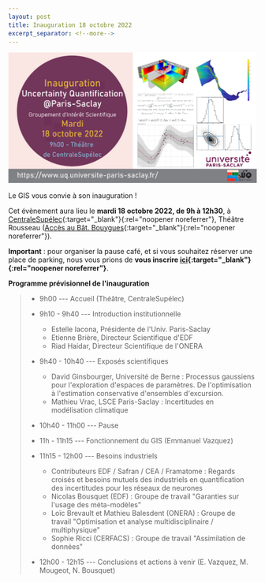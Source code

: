 ```yaml
---
layout: post
title: Inauguration 18 octobre 2022
excerpt_separator: <!--more-->
---
```


![Inauguration](/images/affiche_inauguration.jpg "flyer")
                                                      
Le GIS vous convie à son inauguration !

Cet évènement aura lieu le **mardi 18 octobre 2022, de 9h à 12h30**,
à [CentraleSupélec](https://www.centralesupelec.fr/){:target="_blank"}{:rel="noopener noreferrer"}, Théâtre Rousseau
([Accès au Bât. Bouygues](https://goo.gl/maps/TAk99FoiYBK1rQ5n6){:target="_blank"}{:rel="noopener noreferrer"}).

**Important** : pour organiser la pause café, et si vous souhaitez réserver une
place de parking, nous vous prions de **vous inscrire [ici](https://forms.gle/dACPmVUMksbsGaFGA){:target="_blank"}{:rel="noopener noreferrer"}**.

**Programme prévisionnel de l'inauguration**
<!--more-->
>
>  * 9h00 --- Accueil (Théâtre, CentraleSupélec)                                      
>                                                                                  
>  * 9h10 - 9h40 --- Introduction institutionnelle                                                      
>                                                                                  
>    * Estelle Iacona, Présidente de l'Univ. Paris-Saclay
>    * Etienne Brière, Directeur Scientifique d'EDF
>    * Riad Haidar, Directeur Scientifique de l'ONERA
>                                                                               
>  * 9h40 - 10h40 --- Exposés scientifiques
>                                                                                  
>    * David Ginsbourger, Université de Berne : Processus gaussiens pour l'exploration d'espaces de paramètres. De l'optimisation à l'estimation conservative d'ensembles d'excursion.
>    * Mathieu Vrac, LSCE Paris-Saclay : Incertitudes en modélisation climatique
>                                           
>  * 10h40 - 11h00 --- Pause
>  
>  * 11h - 11h15 --- Fonctionnement du GIS (Emmanuel Vazquez)
>
>  * 11h15 - 12h00 --- Besoins industriels
>    * Contributeurs EDF / Safran / CEA / Framatome : Regards croisés et
>       besoins mutuels des industriels en quantification des incertitudes pour
>       les réseaux de neurones
>    * Nicolas Bousquet (EDF) : Groupe de travail "Garanties sur l'usage des
>       méta-modèles"
>    * Loïc Brevault et Mathieu Balesdent (ONERA) : Groupe de travail "Optimisation et analyse multidisciplinaire / multiphysique"
>    * Sophie Ricci (CERFACS) : Groupe de travail "Assimilation de données"
>  
>  * 12h00 - 12h15 --- Conclusions et actions à venir (E. Vazquez, M. Mougeot, N. Bousquet)

